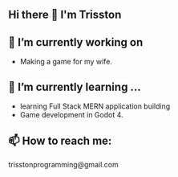 ## Hi there 👋 I'm Trisston
<h2>🔭 I’m currently working on</h2> 
<ul><li>Making a game for my wife.</li></ul>
<h2>🌱 I’m currently learning ...</h2>
<ul><li>learning Full Stack MERN application building</li><li>Game development in Godot 4.</li></ul>
<h2>📫 How to reach me:</h2>
<p>trisstonprogramming@gmail.com</p>
